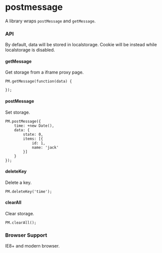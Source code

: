 # postmessage
A library wraps `postMessage` and `getMessage`.

### API
By default, data will be stored in localstorage. Cookie will be instead while localstorage is disabled.

#### getMessage
Get storage from a iframe proxy page.
```
PM.getMessage(function(data) {
	
});
```


#### postMessage
Set storage.
```
PM.postMessage({
	time: +new Date(),
	data: {
		state: 0,
		items: [{
			id: 1,
			name: 'jack'
		}]
	}
});
```

#### deleteKey
Delete a key.
```
PM.deleteKey('time');
```

#### clearAll
Clear storage.
```
PM.clearAll();
```


### Browser Support
IE8+ and modern browser.

